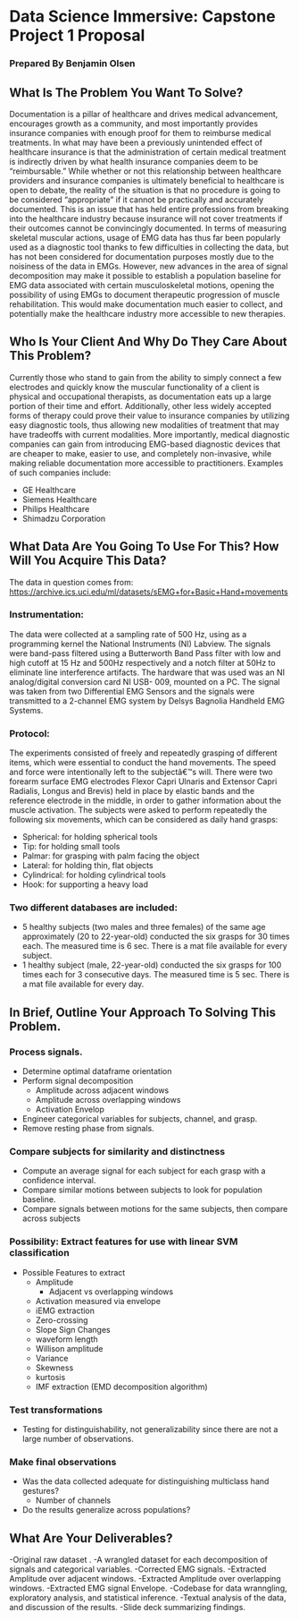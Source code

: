 # Data Science Immersive: Capstone Project 1 Proposal
### Prepared By Benjamin Olsen

## What Is The Problem You Want To Solve? 
Documentation is a pillar of healthcare and drives medical advancement, encourages growth as a community, and most importantly provides insurance companies with enough proof for them to reimburse medical treatments. In what may have been a previously unintended effect of healthcare insurance is that the administration of certain medical treatment is indirectly driven by what health insurance companies deem to be “reimbursable.” While whether or not this relationship between healthcare providers and insurance companies is ultimately beneficial to healthcare is open to debate, the reality of the situation is that no procedure is going to be considered “appropriate” if it cannot be practically and accurately documented. This is an issue that has held entire professions from breaking into the healthcare industry because insurance will not cover treatments if their outcomes cannot be convincingly documented. In terms of measuring skeletal muscular actions, usage of EMG data has thus far been popularly used as a diagnostic tool thanks to few difficulties in collecting the data, but has not been considered for documentation purposes mostly due to the noisiness of the data in EMGs. However, new advances in the area of signal decomposition may make it possible to establish a population baseline for EMG data associated with certain musculoskeletal motions, opening the possibility of using EMGs to document therapeutic progression of muscle rehabilitation. This would make documentation much easier to collect, and potentially make the healthcare industry more accessible to new therapies.

## Who Is Your Client And Why Do They Care About This Problem?
Currently those who stand to gain from the ability to simply connect a few electrodes and quickly know the muscular functionality of a client is physical and occupational therapists, as documentation eats up a large portion of their time and effort. Additionally, other less widely accepted forms of therapy could prove their value to insurance companies by utilizing easy diagnostic tools, thus allowing new modalities of treatment that may have tradeoffs with current modalities. More importantly, medical diagnostic companies can gain from introducing EMG-based diagnostic devices that are cheaper to make, easier to use, and completely non-invasive, while making reliable documentation more accessible to practitioners. Examples of such companies include:
* GE Healthcare
* Siemens Healthcare
* Philips Healthcare
* Shimadzu Corporation

## What Data Are You Going To Use For This? How Will You Acquire This Data?
The data in question comes from: https://archive.ics.uci.edu/ml/datasets/sEMG+for+Basic+Hand+movements
### Instrumentation: 
The data were collected at a sampling rate of 500 Hz, using as a programming kernel the National Instruments (NI) Labview. The signals were band-pass filtered using a Butterworth Band Pass filter with low and high cutoff at 15 Hz and 500Hz respectively and a notch filter at 50Hz to eliminate line interference artifacts. 
The hardware that was used was an NI analog/digital conversion card NI USB- 009, mounted on a PC. The signal was taken from two Differential EMG Sensors and the signals were transmitted to a 2-channel EMG system by Delsys Bagnolia Handheld EMG Systems. 
### Protocol: 
The experiments consisted of freely and repeatedly grasping of different items, which were essential to conduct the hand movements. The speed and force were intentionally left to the subjectâ€™s will. There were two forearm surface EMG electrodes Flexor Capri Ulnaris and Extensor Capri Radialis, Longus and Brevis) held in place by elastic bands and the reference electrode in the middle, in order to gather information about the muscle activation. 
The subjects were asked to perform repeatedly the following six movements, which can be considered as daily hand grasps: 
* Spherical: for holding spherical tools 
* Tip: for holding small tools 
* Palmar: for grasping with palm facing the object 
* Lateral: for holding thin, flat objects 
* Cylindrical: for holding cylindrical tools 
* Hook: for supporting a heavy load 
### Two different databases are included: 
* 5 healthy subjects (two males and three females) of the same age approximately (20 to 22-year-old) conducted the six grasps for 30 times each. The measured time is 6 sec. There is a mat file available for every subject. 
* 1 healthy subject (male, 22-year-old) conducted the six grasps for 100 times each for 3 consecutive days. The measured time is 5 sec. There is a mat file available for every day.

## In Brief, Outline Your Approach To Solving This Problem.
### Process signals.
* Determine optimal dataframe orientation
* Perform signal decomposition
  * Amplitude across adjacent windows
  * Amplitude across overlapping windows
  * Activation Envelop
* Engineer categorical variables for subjects, channel, and grasp.
* Remove resting phase from signals. 
### Compare subjects for similarity and distinctness 
* Compute an average signal for each subject for each grasp with a confidence interval.
* Compare similar motions between subjects to look for population baseline.
* Compare signals between motions for the same subjects, then compare across subjects
### Possibility: Extract features for use with linear SVM classification
* Possible Features to extract
  * Amplitude
    * Adjacent vs overlapping windows
  * Activation measured via envelope
  * iEMG extraction
  * Zero-crossing
  * Slope Sign Changes
  * waveform length
  * Willison amplitude
  * Variance
  * Skewness
  * kurtosis
  * IMF extraction (EMD decomposition algorithm)
### Test transformations
* Testing for distinguishability, not generalizability since there are not a large number of observations. 
### Make final observations
* Was the data collected adequate for distinguishing multiclass hand gestures?
  * Number of channels
* Do the results generalize across populations?

## What Are Your Deliverables? 
-Original raw dataset .
-A wrangled dataset for each decomposition of signals and categorical variables.
  -Corrected EMG signals.
  -Extracted Amplitude over adjacent windows.
  -Extracted Amplitude over overlapping windows.
  -Extracted EMG signal Envelope.
-Codebase for data wranngling, exploratory analysis, and statistical inference. 
-Textual analysis of the data, and discussion of the results. 
-Slide deck summarizing findings.
